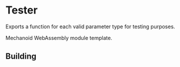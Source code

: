 # Tester

Exports a function for each valid parameter type for testing purposes.

Mechanoid WebAssembly module template.

## Building
